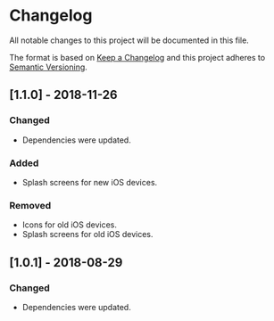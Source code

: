 # Changelog

All notable changes to this project will be documented in this file.

The format is based on [Keep a Changelog](http://keepachangelog.com/en/1.0.0/)
and this project adheres to [Semantic Versioning](http://semver.org/spec/v2.0.0.html).

## [1.1.0] - 2018-11-26
### Changed
- Dependencies were updated.

### Added
- Splash screens for new iOS devices.

### Removed
- Icons for old iOS devices.
- Splash screens for old iOS devices.

## [1.0.1] - 2018-08-29
### Changed
- Dependencies were updated.

